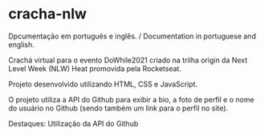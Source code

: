 # cracha-nlw

Dpcumentação em português e inglês. / Documentation in portuguese and english.

Crachá virtual para o evento DoWhile2021 criado na trilha origin da Next Level Week (NLW) Heat promovida pela Rocketseat.

Projeto desenvolvido utilizando HTML, CSS e JavaScript.

O projeto utiliza a API do Github para exibir a bio, a foto de perfil e o nome do usuário no Github (sendo também um link para o perfil no site).

Destaques:
Utilização da API do Github
